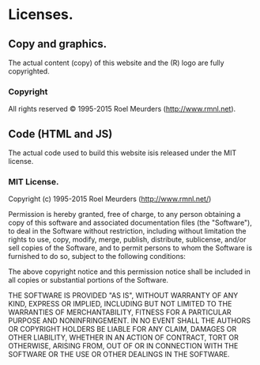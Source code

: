 # Licenses.

##  Copy and graphics.

The actual content (copy) of this website and the (R) logo are fully copyrighted.

### Copyright

All rights reserved © 1995-2015 Roel Meurders (http://www.rmnl.net).

## Code (HTML and JS)

The actual code used to build this website isis released under the MIT license.

### MIT License.

Copyright (c) 1995-2015 Roel Meurders (http://www.rmnl.net/)

Permission is hereby granted, free of charge, to any person obtaining a copy
of this software and associated documentation files (the "Software"), to deal
in the Software without restriction, including without limitation the rights
to use, copy, modify, merge, publish, distribute, sublicense, and/or sell
copies of the Software, and to permit persons to whom the Software is
furnished to do so, subject to the following conditions:

The above copyright notice and this permission notice shall be included in
all copies or substantial portions of the Software.

THE SOFTWARE IS PROVIDED "AS IS", WITHOUT WARRANTY OF ANY KIND, EXPRESS OR
IMPLIED, INCLUDING BUT NOT LIMITED TO THE WARRANTIES OF MERCHANTABILITY,
FITNESS FOR A PARTICULAR PURPOSE AND NONINFRINGEMENT. IN NO EVENT SHALL THE
AUTHORS OR COPYRIGHT HOLDERS BE LIABLE FOR ANY CLAIM, DAMAGES OR OTHER
LIABILITY, WHETHER IN AN ACTION OF CONTRACT, TORT OR OTHERWISE, ARISING FROM,
OUT OF OR IN CONNECTION WITH THE SOFTWARE OR THE USE OR OTHER DEALINGS IN
THE SOFTWARE.